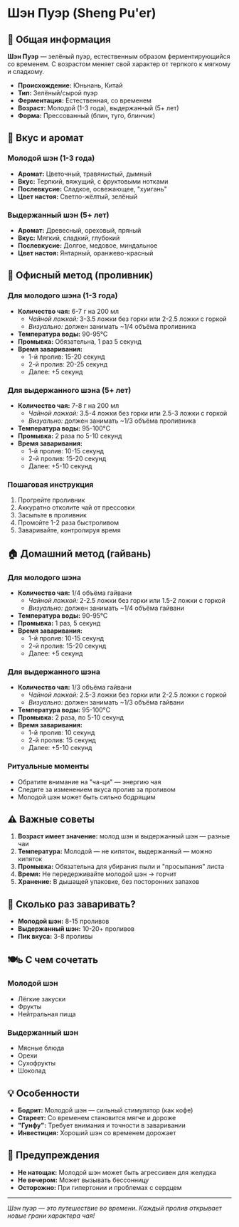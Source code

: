# Шэн Пуэр (Sheng Pu'er)

## 🌿 Общая информация

**Шэн Пуэр** — зелёный пуэр, естественным образом ферментирующийся со временем. С возрастом меняет свой характер от терпкого к мягкому и сладкому.

- **Происхождение:** Юньнань, Китай
- **Тип:** Зелёный/сырой пуэр
- **Ферментация:** Естественная, со временем
- **Возраст:** Молодой (1-3 года), выдержанный (5+ лет)
- **Форма:** Прессованный (блин, туго, блинчик)

## 🎯 Вкус и аромат

### Молодой шэн (1-3 года)
- **Аромат:** Цветочный, травянистый, дымный
- **Вкус:** Терпкий, вяжущий, с фруктовыми нотками
- **Послевкусие:** Сладкое, освежающее, "хуигань"
- **Цвет настоя:** Светло-жёлтый, зелёный

### Выдержанный шэн (5+ лет)
- **Аромат:** Древесный, ореховый, пряный
- **Вкус:** Мягкий, сладкий, глубокий
- **Послевкусие:** Долгое, медовое, миндальное
- **Цвет настоя:** Янтарный, оранжево-красный

## 🏢 Офисный метод (проливник)

### Для молодого шэна (1-3 года)
- **Количество чая:** 6-7 г на 200 мл
  - *Чайной ложкой:* 3-3.5 ложки без горки или 2-2.5 ложки с горкой
  - *Визуально:* должен занимать ~1/4 объёма проливника
- **Температура воды:** 90-95°C
- **Промывка:** Обязательна, 1 раз 5 секунд
- **Время заваривания:**
  - 1-й пролив: 15-20 секунд
  - 2-й пролив: 20-25 секунд
  - Далее: +5 секунд

### Для выдержанного шэна (5+ лет)
- **Количество чая:** 7-8 г на 200 мл
  - *Чайной ложкой:* 3.5-4 ложки без горки или 2.5-3 ложки с горкой
  - *Визуально:* должен занимать ~1/3 объёма проливника
- **Температура воды:** 95-100°C
- **Промывка:** 2 раза по 5-10 секунд
- **Время заваривания:**
  - 1-й пролив: 10-15 секунд
  - 2-й пролив: 15-20 секунд
  - Далее: +5-10 секунд

### Пошаговая инструкция
1. Прогрейте проливник
2. Аккуратно отколите чай от прессовки
3. Засыпьте в проливник
4. Промойте 1-2 раза быстроливом
5. Заваривайте, контролируя время

## 🏠 Домашний метод (гайвань)

### Для молодого шэна
- **Количество чая:** 1/4 объёма гайвани
  - *Чайной ложкой:* 2-2.5 ложки без горки или 1.5-2 ложки с горкой
  - *Визуально:* должен занимать ~1/4 объёма гайвани
- **Температура воды:** 90-95°C
- **Промывка:** 1 раз, 5 секунд
- **Время заваривания:**
  - 1-й пролив: 10-15 секунд
  - 2-й пролив: 15-20 секунд
  - Далее: +5 секунд

### Для выдержанного шэна
- **Количество чая:** 1/3 объёма гайвани
  - *Чайной ложкой:* 2.5-3 ложки без горки или 2-2.5 ложки с горкой
  - *Визуально:* должен занимать ~1/3 объёма гайвани
- **Температура воды:** 95-100°C
- **Промывка:** 2 раза, по 5-10 секунд
- **Время заваривания:**
  - 1-й пролив: 10 секунд
  - 2-й пролив: 15 секунд
  - Далее: +5-10 секунд

### Ритуальные моменты
- Обратите внимание на "ча-ци" — энергию чая
- Следите за изменением вкуса пролив за проливом
- Молодой шэн может быть сильно бодрящим

## ⚠️ Важные советы

1. **Возраст имеет значение:** молод шэн и выдержанный шэн — разные чаи
2. **Температура:** Молодой — не кипяток, выдержанный — можно кипяток
3. **Промывка:** Обязательна для убирания пыли и "просыпания" листа
4. **Время:** Не передерживайте молодой шэн → горчит
5. **Хранение:** В дышащей упаковке, без посторонних запахов

## 🔄 Сколько раз заваривать?

- **Молодой шэн:** 8-15 проливов
- **Выдержанный шэн:** 10-20+ проливов
- **Пик вкуса:** 3-8 проливы

## 🍽ь С чем сочетать

### Молодой шэн
- Лёгкие закуски
- Фрукты
- Нейтральная пища

### Выдержанный шэн
- Мясные блюда
- Орехи
- Сухофрукты
- Шоколад

## 💡 Особенности

- **Бодрит:** Молодой шэн — сильный стимулятор (как кофе)
- **Стареет:** Со временем становится мягче и дороже
- **"Гунфу":** Требует внимания и точности в заваривании
- **Инвестиция:** Хороший шэн со временем дорожает

## 🚨 Предупреждения

- **Не натощак:** Молодой шэн может быть агрессивен для желудка
- **Не вечером:** Может вызывать бессонницу
- **Осторожно:** При гипертонии и проблемах с сердцем

---

*Шэн пуэр — это путешествие во времени. Каждый пролив открывает новые грани характера чая!*
